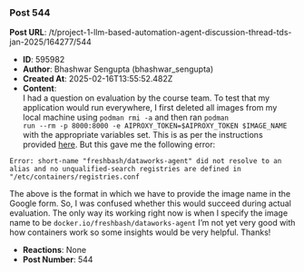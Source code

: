 ### Post 544
**Post URL**: /t/project-1-llm-based-automation-agent-discussion-thread-tds-jan-2025/164277/544
- **ID**: 595982
- **Author**: Bhashwar Sengupta (bhashwar_sengupta)
- **Created At**: 2025-02-16T13:55:52.482Z
- **Content**:  
  I had a question on evaluation by the course team. To test that my application would run everywhere, I first deleted all images from my local machine using <code>podman rmi -a</code> and then ran <code>podman run --rm -p 8000:8000 -e AIPROXY_TOKEN=$AIPROXY_TOKEN $IMAGE_NAME</code> with the appropriate variables set. This is as per the instructions provided <a href="https://github.com/sanand0/tools-in-data-science-public/tree/tds-2025-01-project-1-wip/project-1" rel="noopener nofollow ugc">here</a>. But this gave me the following error:
<pre><code class="lang-auto">Error: short-name "freshbash/dataworks-agent" did not resolve to an alias and no unqualified-search registries are defined in "/etc/containers/registries.conf
</code></pre>
The above is the format in which we have to provide the image name in the Google form. So, I was confused whether this would succeed during actual evaluation.
The only way its working right now is when I specify the image name to be <code>docker.io/freshbash/dataworks-agent</code>
I’m not yet very good with how containers work so some insights would be very helpful. Thanks!
- **Reactions**: None
- **Post Number**: 544

